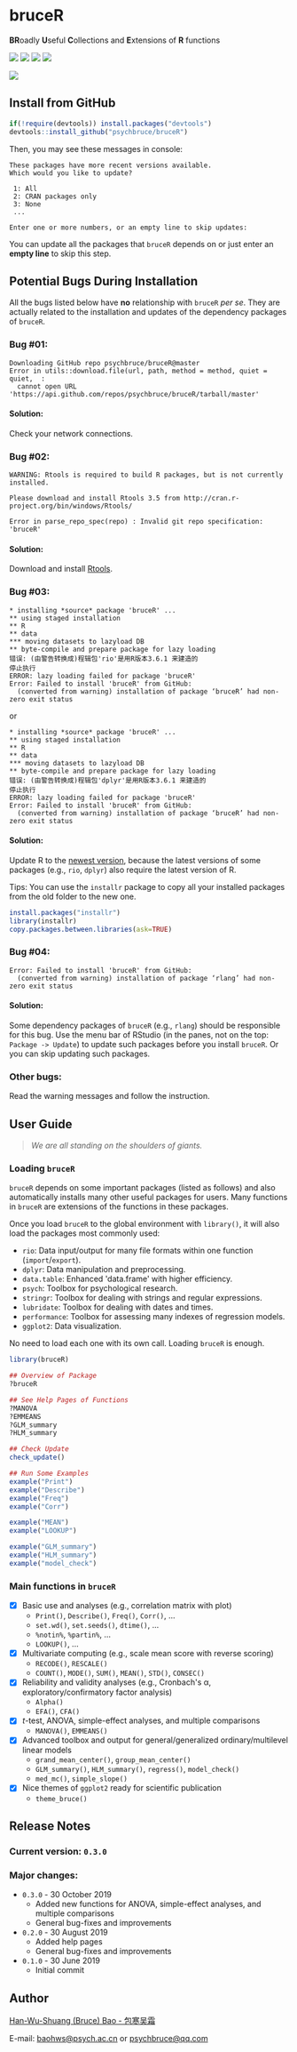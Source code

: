 # bruceR

**BR**oadly **U**seful **C**ollections and **E**xtensions of **R** functions

![](https://img.shields.io/badge/R-package-success)
![](https://img.shields.io/badge/Version-0.3.0-success)
![](https://img.shields.io/github/license/psychbruce/bruceR?label=License&color=success)
[![](https://img.shields.io/github/stars/psychbruce/bruceR?style=social)](https://github.com/psychbruce/bruceR/stargazers)

[![](https://img.shields.io/badge/Follow%20me%20on-Zhihu-blue)](https://www.zhihu.com/people/psychbruce/ "Personal profile on Zhihu.com")


## Install from GitHub
```r
if(!require(devtools)) install.packages("devtools")
devtools::install_github("psychbruce/bruceR")
```

Then, you may see these messages in console:
```
These packages have more recent versions available.
Which would you like to update?

 1: All
 2: CRAN packages only
 3: None
 ...

Enter one or more numbers, or an empty line to skip updates:
```
You can update all the packages that `bruceR` depends on or just enter an **empty line** to skip this step.


## Potential Bugs During Installation

All the bugs listed below have **no** relationship with `bruceR` *per se*. They are actually related to the installation and updates of the dependency packages of `bruceR`.

### Bug #01:
```
Downloading GitHub repo psychbruce/bruceR@master
Error in utils::download.file(url, path, method = method, quiet = quiet,  : 
  cannot open URL 'https://api.github.com/repos/psychbruce/bruceR/tarball/master'
```
#### Solution:
Check your network connections.

### Bug #02:
```
WARNING: Rtools is required to build R packages, but is not currently installed.

Please download and install Rtools 3.5 from http://cran.r-project.org/bin/windows/Rtools/

Error in parse_repo_spec(repo) : Invalid git repo specification: 'bruceR'
```
#### Solution:
Download and install [Rtools](http://cran.r-project.org/bin/windows/Rtools/).

### Bug #03:
```
* installing *source* package 'bruceR' ...
** using staged installation
** R
** data
*** moving datasets to lazyload DB
** byte-compile and prepare package for lazy loading
错误: (由警告转换成)程辑包'rio'是用R版本3.6.1 来建造的
停止执行
ERROR: lazy loading failed for package 'bruceR'
Error: Failed to install 'bruceR' from GitHub:
  (converted from warning) installation of package ‘bruceR’ had non-zero exit status
```
or
```
* installing *source* package 'bruceR' ...
** using staged installation
** R
** data
*** moving datasets to lazyload DB
** byte-compile and prepare package for lazy loading
错误: (由警告转换成)程辑包'dplyr'是用R版本3.6.1 来建造的
停止执行
ERROR: lazy loading failed for package 'bruceR'
Error: Failed to install 'bruceR' from GitHub:
  (converted from warning) installation of package ‘bruceR’ had non-zero exit status
```
#### Solution:
Update R to the [newest version](https://cran.r-project.org/), because the latest versions of some packages (e.g., `rio`, `dplyr`) also require the latest version of R.

Tips: You can use the `installr` package to copy all your installed packages from the old folder to the new one.
```r
install.packages("installr")
library(installr)
copy.packages.between.libraries(ask=TRUE)
```

### Bug #04:
```
Error: Failed to install 'bruceR' from GitHub:
  (converted from warning) installation of package ‘rlang’ had non-zero exit status
```
#### Solution:
Some dependency packages of `bruceR` (e.g., `rlang`) should be responsible for this bug. Use the menu bar of RStudio (in the panes, not on the top: `Package -> Update`) to update such packages before you install `bruceR`. Or you can skip updating such packages.

### Other bugs:
Read the warning messages and follow the instruction.


## User Guide
> *We are all standing on the shoulders of giants.*

### Loading `bruceR`
`bruceR` depends on some important packages (listed as follows) and also automatically installs many other useful packages for users. Many functions in `bruceR` are extensions of the functions in these packages.

Once you load `bruceR` to the global environment with `library()`, it will also load the packages most commonly used:
- `rio`: Data input/output for many file formats within one function (`import`/`export`).
- `dplyr`: Data manipulation and preprocessing.
- `data.table`: Enhanced 'data.frame' with higher efficiency.
- `psych`: Toolbox for psychological research.
- `stringr`: Toolbox for dealing with strings and regular expressions.
- `lubridate`: Toolbox for dealing with dates and times.
- `performance`: Toolbox for assessing many indexes of regression models.
- `ggplot2`: Data visualization.

No need to load each one with its own call. Loading `bruceR` is enough.
```r
library(bruceR)

## Overview of Package
?bruceR

## See Help Pages of Functions
?MANOVA
?EMMEANS
?GLM_summary
?HLM_summary

## Check Update
check_update()

## Run Some Examples
example("Print")
example("Describe")
example("Freq")
example("Corr")

example("MEAN")
example("LOOKUP")

example("GLM_summary")
example("HLM_summary")
example("model_check")
```

### Main functions in `bruceR`
- [x] Basic use and analyses (e.g., correlation matrix with plot)
  + `Print()`, `Describe()`, `Freq()`, `Corr()`, ...
  + `set.wd()`, `set.seeds()`, `dtime()`, ...
  + `%notin%`, `%partin%`, ...
  + `LOOKUP()`, ...
- [x] Multivariate computing (e.g., scale mean score with reverse scoring)
  + `RECODE()`, `RESCALE()`
  + `COUNT()`, `MODE()`, `SUM()`, `MEAN()`, `STD()`, `CONSEC()`
- [x] Reliability and validity analyses (e.g., Cronbach's α, exploratory/confirmatory factor analysis)
  + `Alpha()`
  + `EFA()`, `CFA()`
- [x] *t*-test, ANOVA, simple-effect analyses, and multiple comparisons
  + `MANOVA()`, `EMMEANS()`
- [x] Advanced toolbox and output for general/generalized ordinary/multilevel linear models
  + `grand_mean_center()`, `group_mean_center()`
  + `GLM_summary()`, `HLM_summary()`, `regress()`, `model_check()`
  + `med_mc()`, `simple_slope()`
- [x] Nice themes of `ggplot2` ready for scientific publication
  + `theme_bruce()`


## Release Notes
### Current version: `0.3.0`
### Major changes:
+ `0.3.0` - 30 October 2019
  + Added new functions for ANOVA, simple-effect analyses, and multiple comparisons
  + General bug-fixes and improvements
+ `0.2.0` - 30 August 2019
  + Added help pages
  + General bug-fixes and improvements
+ `0.1.0` - 30 June 2019
  + Initial commit


## Author
[Han-Wu-Shuang (Bruce) Bao - 包寒吴霜](https://www.zhihu.com/people/psychbruce/ "Personal profile on Zhihu.com")

E-mail: baohws@psych.ac.cn or psychbruce@qq.com
